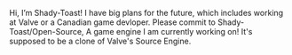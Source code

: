 Hi, I’m Shady-Toast! I have big plans for the future, which includes working at Valve or a Canadian game devloper. Please commit to Shady-Toast/Open-Source, A game engine I am currently working on! It's supposed to be a clone of Valve's Source Engine.

<!---
Shady-Toast/Shady-Toast is a ✨ special ✨ repository because its `README.md` (this file) appears on your GitHub profile.
You can click the Preview link to take a look at your changes.
--->
